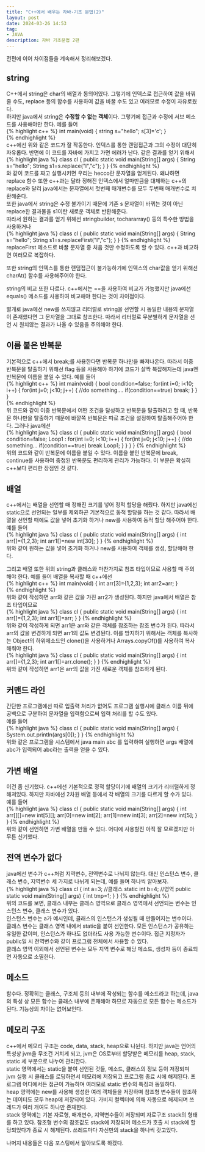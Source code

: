 ```yaml
---
title: "C++에서 배우는 자바-기초 문법(2)"
layout: post
date: 2024-03-26 14:53
tag:
- JAVA
description: 자바 기초문법 2편
---
```


전편에 이어 차이점들을 계속해서 정리해보겠다.  

## string  
C++에서 string은 char의 배열과 동의어였다. 그렇기에 인덱스로 접근하여 값을 바꿔줄 수도, replace 등의 함수를 사용하여 값을 바꿀 수도 있고 여러모로 수정이 자유로웠다.  
하지만 java에서 string은 **수정할 수 없는 객체**이다. 그렇기에 접근과 수정에 서브 메소드를 사용해야만 한다. 예를 들어  
{% highlight c++ %}
int main(void) {
    string s="hello";
    s[3]='c';
}  
{% endhighlight %}  
c++에선 위와 같은 코드가 잘 작동한다. 인덱스를 통한 랜덤접근과 그의 수정이 대단히 자유롭다. 반면에 이 코드를 자바에 가지고 가면 에러가 난다. 같은 결과를 얻기 위해서  
{% highlight java %}
class cl {
    public static void main(String[] args) {
        String s="hello";
        String s1=s.replace("l","c");
    }
}
{% endhighlight %}  
와 같이 코드를 짜고 실행시키면 우리는 hecco란 문자열을 얻게된다. 왜냐하면 replace 함수 또한 c++과는 달라 정해진 인덱스에서 얼마만큼을 대체하는 c++의 replace와 달리 java에서는 문자열에서 첫번째 매개변수를 모두 두번째 매개변수로 치환해준다.  
또한 java에서 string은 수정 불가이기 때문에 기존 s 문자열이 바뀌는 것이 아닌 replace한 결과물을 s1이란 새로운 객체로 반환해준다.  
따라서 원하는 결과를 얻기 위해선 stringbuilder, tochararray() 등의 특수한 방법을 사용하거나  
{% highlight java %}
class cl {
    public static void main(String[] args) {
        String s="hello";
        String s1=s.replaceFirst("l","c");
    }
}
{% endhighlight %}  
replaceFirst 메소드로 바꿀 문자열 중 처음 것만 수정하도록 할 수 있다. c++과 비교하면 여러모로 복잡하다.  

또한 string의 인덱스를 통한 랜덤접근이 불가능하기에 인덱스의 char값을 얻기 위해선 charAt() 함수를 사용해주어야 한다.  

string의 비교 또한 다르다. c++에서는 ==을 사용하여 비교가 가능했지만 java에선 equals() 메소드를 사용하여 비교해야 한다는 것이 차이점이다.  

별개로 java에선 new를 쓰지않고 리터럴로 string을 선언할 시 동일한 내용의 문자열이 존재했다면 그 문자열을 그대로 참조한다. 따라서 리터럴로 무분별하게 문자열을 선언 시 원치않는 결과가 나올 수 있음을 주의해야 한다.  

## 이름 붙은 반복문  
기본적으로 c++에서 break;를 사용한다면 반복문 하나만을 빠져나온다. 따라서 이중 반복문을 탈출하기 위해선 flag 등을 사용해야 하기에 코드가 살짝 복잡해지는데 java엔 반복문에 이름을 붙일 수 있다. 예를 들어  
{% highlight c++ %}
int main(void) {
    bool condition=false;
    for(int i=0; i<10; i++) {
        for(int j=0; j<10; j++) {
            //do something....
            if(condition==true) break;
        }
    }
}  
{% endhighlight %}  
위 코드와 같이 이중 반복문에서 어떤 조건을 달성하고 반복문을 탈출하려고 할 때, 반복문 하나만을 탈출하기 때문에 바깥쪽 반복문은 따로 조건을 설정하여 탈출해주어야 한다. 그러나 java에선  
{% highlight java %}
class cl {
    public static void main(String[] args) {
        bool condition=false;
        Loop1 : for(int i=0; i<10; i++) {
            for(int j=0; j<10; j++) {
                //do something...
                if(condition==true) break Loop1;
            }
        }
    }
}
{% endhighlight %}  
위의 코드와 같이 반복문에 이름을 붙일 수 있다. 이름을 붙인 반복문에 break, continue를 사용하여 중첩된 반복문도 편리하게 관리가 가능하다. 이 부분은 확실히 c++보다 편리한 장점인 것 같다.  

## 배열  
c++에서는 배열을 선언할 때 정해진 크기를 넣어 정적 할당을 해줬다. 하지만 java에선 static으로 선언되는 일부를 제외하곤 기본적으로 동적 할당을 하는 것 같다. 따라서 배열을 선언할 때에도 값을 넣어 초기화 하거나 new를 사용하여 동적 할당 해주어야 한다. 예를 들어  
{% highlight java %}
class cl {
    public static void main(String[] args) {
        int arr[]={1,2,3};
        int arr1[]=new int[30];
    }
}
{% endhighlight %}  
위와 같이 원하는 값을 넣어 초기화 하거나 new를 사용하여 객체를 생성, 할당해야 한다.  

그리고 배열 또한 위의 string과 클래스와 마찬가지로 참조 타입이므로 사용할 때 주의해야 한다. 예를 들어 배열을 복사할 때 c++에선  
{% highlight c++ %}
int main(void) {
    int arr[3]={1,2,3};
    int arr2=arr;
}  
{% endhighlight %}  
위와 같이 작성하면 arr와 같은 값을 가진 arr2가 생성된다. 하지만 java에서 배열은 참조 타입이므로  
{% highlight java %}
class cl {
    public static void main(String[] args) {
        int arr[]={1,2,3};
        int arr1[]=arr;
    }
}
{% endhighlight %}  
위와 같이 작성하게 되면 arr1은 arr와 같은 객체를 참조하는 참조 변수가 된다. 따라서 arr의 값을 변경하게 되면 arr1의 값도 변경된다. 이를 방지하기 위해서는 객체를 복사하는 Object의 하위메소드인 clone()을 사용하거나 Arrays.copyOf()를 사용하여 복사해줘야 한다.  
{% highlight java %}
class cl {
    public static void main(String[] args) {
        int arr[]={1,2,3};
        int arr1[]=arr.clone();
    }
}
{% endhighlight %}  
위와 같이 작성하면 arr1은 arr의 값을 가진 새로운 객체를 참조하게 된다.  
  
## 커맨드 라인
간단한 프로그램에선 따로 입출력 처리가 없어도 프로그램 실행시에 클래스 이름 뒤에 공백으로 구분하여 문자열을 입력함으로써 입력 처리를 할 수도 있다.  
예를 들어  
{% highlight java %}
class cl {
    public static void main(String[] args) {
        System.out.println(args[0]);
    }
}
{% endhighlight %}  
위와 같은 프로그램을 시스템에서 java main abc 를 입력하여 실행하면 args 배열에 abc가 입력되어 abc라는 출력을 얻을 수 있다.  

## 가변 배열  
이건 좀 신기했다. c++에선 기본적으로 정적 할당이기에 배열의 크기가 리터럴하게 정해져있다. 하지만 자바에선 2차원 배열 등에서 각 배열의 크기를 다르게 할 수가 있다.  예를 들어  
{% highlight java %}
class cl {
    public static void main(String[] args) {
        int arr[][]=new int[5][];
        arr[0]=new int[2];
        arr[1]=new int[3];
        arr[2]=new int[5];
    }
}
{% endhighlight %}  
위와 같이 선언하면 가변 배열을 만들 수 있다. 어디에 사용할진 아직 잘 모르겠지만 아무튼 신기했다.  

## 전역 변수가 없다  
java에선 변수가 c++처럼 지역변수, 전역변수로 나뉘지 않는다. 대신 인스턴스 변수, 클래스 변수, 지역변수 세 가지로 나뉘게 되는데, 예를 들며 하나씩 알아보자.  
{% highlight java %}
class cl {
    int a=3;        //클래스
    static int b=4; //영역
    public static void main(String[] args) {
        int tmp=1;
    }
}
{% endhighlight %}  
위의 코드를 보면, 클래스 내부는 클래스 영역으로 클래스 영역에서 선언되는 변수는 인스턴스 변수, 클래스 변수가 있다.  
인스턴스 변수는 a가 예시인데, 클래스의 인스턴스가 생성될 때 만들어지는 변수이다.  
클래스 변수는 클래스 영역 내에서 static을 붙여 선언한다. 모든 인스턴스가 공유하는 유일한 값이며, 인스턴스가 하나도 없더라도 사용 가능한 변수이다. 접근 지정자가 public일 시 전역변수와 같이 프로그램 전체에서 사용할 수 있다.  
클래스 영역 이외에서 선언된 변수는 모두 지역 변수로 해당 메소드, 생성자 등이 종료되면 자동으로 소멸한다.  

## 메소드  
함수다. 정확히는 클래스, 구조체 등의 내부에 작성되는 함수를 메소드라고 하는데, java의 특성 상 모든 함수는 클래스 내부에 존재해야 하므로 자동으로 모든 함수는 메소드가 된다. 기능상의 차이는 없어보인다.  

## 메모리 구조
c++에서 메모리 구조는 code, data, stack, heap으로 나뉜다. 하지만 java는 언어의 특성상 jvm을 무조건 거치게 되고, jvm은 OS로부터 할당받은 메모리를 heap, stack, static 세 부분으로 나누어 관리한다.  
static 영역에서는 static을 붙여 선언된 것들, 메소드, 클래스의 정보 등이 저장되며 jvm 실행 시 클래스를 로딩하면서 메모리에 저장되고 프로그램 종료 시에 해제된다. 프로그램 어디에서든 접근이 가능하며 여러모로 static 변수의 특징과 동일하다.  
heap 영역에는 new를 사용해 생성한 여러 객체들을 저장하며 참조형 변수들이 참조하는 데이터도 모두 heap에 저장되어 있다. 가비지 컬렉터에 의해 자동으로 해제되며 쓰레드가 여러 개여도 하나만 존재한다.  
stack 영역에는 기본 자료형, 매개변수, 지역변수들이 저장되며 자료구조 stack의 형태를 하고 있다. 참조형 변수의 참조값도 stack에 저장되며 메소드가 호출 시 stack에 할당되었다가 종료 시 해제된다. 쓰레드마다 자신만의 stack을 하나씩 갖고있다.  

나머지 내용들은 다음 포스팅에서 알아보도록 하겠다.

